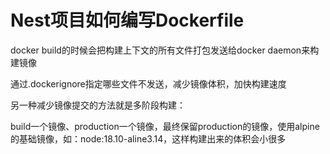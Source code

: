 # Nest项目如何编写Dockerfile

docker build的时候会把构建上下文的所有文件打包发送给docker daemon来构建镜像

通过.dockerignore指定哪些文件不发送，减少镜像体积，加快构建速度

另一种减少镜像提交的方法就是多阶段构建：

build一个镜像、production一个镜像，最终保留production的镜像，使用alpine的基础镜像，如：node:18.10-aline3.14，这样构建出来的体积会小很多
